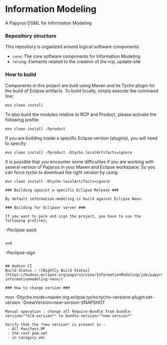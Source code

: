 # Information Modeling
A Papyrus DSML for Information Modeling

### Repository structure ###

This repository is organized around logical software components:

* `core`: The core software components for Information Modeling.
* `releng`: Elements related to the creation of the rcp, update-site

### How to build ###

Components in this project are built using Maven and its Tycho plugin for the build of Eclipse artifacts.
To build locally, simply execute the command line:

```
mvn clean install
```

To also build the modules relative to RCP and Product, please activate the following profile:

```
mvn clean install -Pproduct
```

If you are building inside a specific Eclipse version (plugins), you will need to specify:

```
mvn clean install -Pproduct -Dtycho.localArtifacts=ignore
```

It is possible that you encounter some difficulties if you are working with several version of Papyrus in your Maven and Eclipse workspace.
So you can force tycho to download the right version by using:

```
mvn clean install -Dtycho.localArtifacts=ignore 

### Building against a specific Eclipse Release ###

By default information.modeling is build against Eclipse Neon.

### Building for Eclipser server ###

If you want to pack and sign the project, you have to use the following profiles:

```
-Peclipse-pack
```

and

```
-Peclipse-sign
```

## Hudson CI 
Build Status : ![Nightly Build Status](https://hudson.eclipse.org/papyrus/view/InformationModeling/job/papyrus-informationmodeling-neon/)

### How to change version ###

```
mvn -Dtycho.mode=maven org.eclipse.tycho:tycho-versions-plugin:set-version -DnewVersion=*new-version*-SNAPSHOT
```
Manual operation : change all Require-Bundle from bundle-version="*old-version*" to bundle-version="*new-version*"

Verify that the *new version* is present in : 
 - All Manifest.MF 
 - the root pom.xml
 - in category.xml